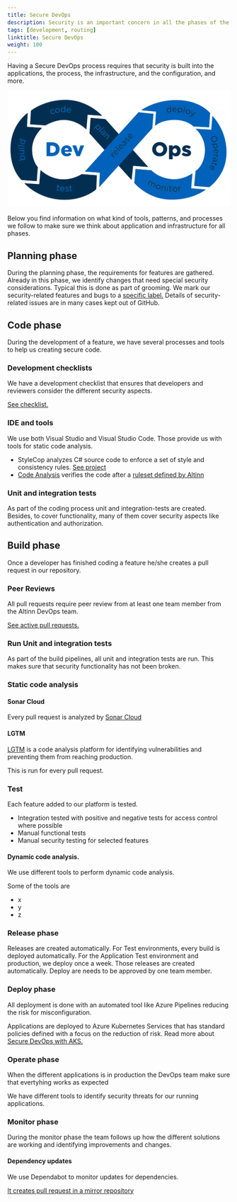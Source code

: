 ```yaml
---
title: Secure DevOps
description: Security is an important concern in all the phases of the DevOps cycle for Altinn 3.
tags: [development, routing]
linktitle: Secure DevOps
weight: 100
---
```


Having a Secure DevOps process requires that security is built into the applications, the process, the infrastructure, and the configuration, and more.

![Secure DevOps phases](devops.png "Secure DevOps phases")

Below you find information on what kind of tools, patterns, and processes we follow to make sure we think about application and infrastructure for all phases.

## Planning phase

During the planning phase, the requirements for features are gathered.
Already in this phase, we identify changes that need special security considerations. Typical this is done as part of grooming.
We mark our security-related features and bugs to a [specific label.](https://github.com/Altinn/altinn-studio/issues?q=is%3Aopen+is%3Aissue+label%3Akind%2Fsecurity)
Details of security-related issues are in many cases kept out of GitHub.

## Code phase

During the development of a feature, we have several processes and tools to help us creating secure code.

### Development checklists

We have a development checklist that ensures that developers and reviewers consider the different security aspects.

[See checklist.](checklist)

### IDE and tools

We use both Visual Studio and Visual Studio Code. Those provide us with tools for static code analysis.

- StyleCop analyzes C# source code to enforce a set of style and consistency rules. [See project](https://github.com/DotNetAnalyzers/StyleCopAnalyzers)
- [Code Analysis](https://docs.microsoft.com/en-us/visualstudio/code-quality/roslyn-analyzers-overview?view=vs-2019) verifies the code after a [ruleset defined by Altinn](https://github.com/Altinn/altinn-studio/blob/master/Altinn3.ruleset)

### Unit and integration tests

As part of the coding process unit and integration-tests are created. Besides, to cover functionality,
many of them cover security aspects like authentication and authorization.

## Build phase

Once a developer has finished coding a feature he/she creates a pull request in our repository.

### Peer Reviews

All pull requests require peer review from at least one team member from the Altinn DevOps team.

[See active pull requests.](https://github.com/Altinn/altinn-studio/pulls)

### Run Unit and integration tests

As part of the build pipelines, all unit and integration tests are run. This makes sure that security functionality has not been broken.

### Static code analysis

#### Sonar Cloud

Every pull request is analyzed by [Sonar Cloud](https://www.sonarcloud.io/github)

#### LGTM

[LGTM](https://github.com/marketplace/lgtm) is a code analysis platform for identifying vulnerabilities and preventing them from reaching production.

This is run for every pull request.

### Test

Each feature added to our platform is tested.

- Integration tested with positive and negative tests for access control where possible
- Manual functional tests
- Manual security testing for selected features

#### Dynamic code analysis.

We use different tools to perform dynamic code analysis. 

Some of the tools are

- x
- y
- z

### Release phase

Releases are created automatically. For Test environments, every build is deployed automatically.
For the Application Test environment and production, we deploy once a week. Those releases are created automatically.
Deploy are needs to be approved by one team member.

### Deploy phase

All deployment is done with an automated tool like Azure Pipelines reducing the risk for misconfiguration.

Applications are deployed to Azure Kubernetes Services that has standard policies defined with a focus on the reduction of risk.
Read more about  [Secure DevOps with AKS.](https://docs.microsoft.com/en-us/azure/architecture/solution-ideas/articles/secure-devops-for-kubernetes)

### Operate phase

When the different applications is in production the DevOps team make sure that evertyhing works as expected

We have different tools to identify security threats for our running applications. 

### Monitor phase

During the monitor phase the team follows up how the different solutions are working and identifying improvements and changes.

#### Dependency updates

We use Dependabot to monitor updates for dependencies.

[It creates pull request in a mirror repository](https://github.com/alt-how/altinn-studio/pulls)